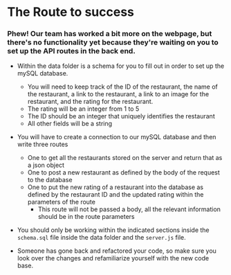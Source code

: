 # The Route to success

### Phew! Our team has worked a bit more on the webpage, but there's no functionality yet because they're waiting on you to set up the API routes in the back end. 

* Within the data folder is a schema for you to fill out in order to set up the mySQL database.
    * You will need to keep track of the ID of the restaurant, the name of the restaurant, a link to the restaurant, a link to an image for the restaurant, and the rating for the restaurant.
    * The rating will be an integer from 1 to 5
    * The ID should be an integer that uniquely identifies the restaurant
    * All other fields will be a string

* You will have to create a connection to our mySQL database and then write three routes
    * One to get all the restaurants stored on the server and return that as a json object
    * One to post a new restaurant as defined by the body of the request to the database
    * One to put the new rating of a restaurant into the database as defined by the restaurant ID and the updated rating within the parameters of the route
        * This route will not be passed a body, all the relevant information should be in the route parameters

* You should only be working within the indicated sections inside the `schema.sql` file inside the data folder and the `server.js` file.

* Someone has gone back and refactored your code, so make sure you look over the changes and refamiliarize yourself with the new code base.
